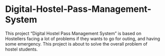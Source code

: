 # Digital-Hostel-Pass-Management-System
This project “Digital Hostel Pass Management System” is based on Hostellers facing a lot of problems if they wants to go for outing, and having some emergency. This project is about to solve the overall problem of hostel students.
